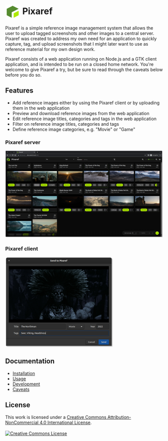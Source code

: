 # <img src="web/src/assets/images/pixaref.svg" width="48" valign="middle"> Pixaref

Pixaref is a simple reference image management system that allows the user to upload tagged screenshots and other images to a central server. Pixaref was created to address my own need for an application to quickly capture, tag, and upload screenshots that I might later want to use as reference material for my own design work.

Pixaref consists of a web application running on Node.js and a GTK client application, and is intended to be run on a closed home network. You're welcome to give Pixaref a try, but be sure to read through the caveats below before you do so.

## Features
* Add reference images either by using the Pixaref client or by uploading them in the web application
* Preview and download reference images from the web application
* Edit reference image titles, categories and tags in the web application
* Filter on reference image titles, categories and tags 
* Define reference image categories, e.g. "Movie" or "Game"

### Pixaref server
<a href="docs/images/pixaref-server.png" target="_blank"><img src="docs/images/pixaref-server.png" width="967"></a> 

### Pixaref client
<a href="docs/images/pixaref-client.png" target="_blank"><img src="docs/images/pixaref-client.png" width="345"></a>

## Documentation
 * [Installation](docs/INSTALL.md)
 * [Usage](docs/USAGE.md)
 * [Development](docs/HACKING.md)
 * [Caveats](docs/CAVEATS.md)

## License
This work is licensed under a <a rel="license" href="http://creativecommons.org/licenses/by-nc/4.0/">Creative Commons Attribution-NonCommercial 4.0 International License</a>.
<br><br>
<a rel="license" href="http://creativecommons.org/licenses/by-nc/4.0/"><img alt="Creative Commons License" style="border-width:0; vertical-align: middle;" src="https://i.creativecommons.org/l/by-nc/4.0/88x31.png" /></a>
